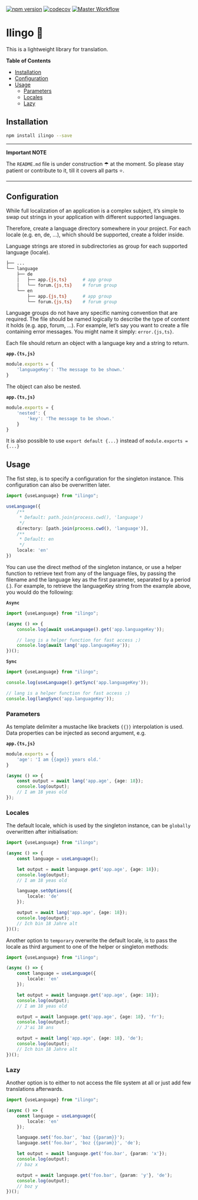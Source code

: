 [![npm version](https://badge.fury.io/js/ilingo.svg)](https://badge.fury.io/js/ilingo)
[![codecov](https://codecov.io/gh/tada5hi/ilingo/branch/master/graph/badge.svg?token=4KNSG8L13V)](https://codecov.io/gh/tada5hi/ilingo)
[![Master Workflow](https://github.com/tada5hi/ilingo/actions/workflows/main.yml/badge.svg)](https://github.com/tada5hi/ilingo)

# Ilingo 💬
This is a lightweight library for translation.

**Table of Contents**

- [Installation](#installation)
- [Configuration](#configuration)
- [Usage](#usage)
  - [Parameters](#parameters)
  - [Locales](#locales)
  - [Lazy](#lazy)
## Installation

```bash
npm install ilingo --save
```

---
**Important NOTE**

The `README.md` file is under construction ☂ at the moment.
So please stay patient or contribute to it, till it covers all parts ⭐.

---

## Configuration

While full localization of an application is a complex subject,
it’s simple to swap out strings in your application with different supported languages.

Therefore, create a language directory somewhere in your project.
For each locale (e.g. en, de, ...), which should be supported, create a folder inside.

Language strings are stored in subdirectories as group for each supported language (locale).

```bash
├── ...
└── language
    ├── de
    │   ├── app.{js,ts}      # app group
    │   └── forum.{js,ts}    # forum group
    └── en
        ├── app.{js,ts}      # app group
        └── forum.{js,ts}    # forum group
```

Language groups do not have any specific naming convention that are required.
The file should be named logically to describe the type of content it holds (e.g. app, forum, ...).
For example, let’s say you want to create a file containing error messages.
You might name it simply: `error.{js,ts}`.

Each file should return an object with a language key and a string to return.

**`app.{ts,js}`**
```typescript
module.exports = {
    'languageKey': 'The message to be shown.'
}
```

The object can also be nested.

**`app.{ts,js}`**
```typescript
module.exports = {
    'nested': {
        'key': 'The message to be shown.'
    }
}
```
It is also possible to use `export default {...}` instead of `module.exports = {...}`

## Usage

The fist step, is to specify a configuration for the singleton instance.
This configuration can also be overwritten later.

```typescript
import {useLanguage} from "ilingo";

useLanguage({
    /**
     * Default: path.join(process.cwd(), 'language')
     */
    directory: [path.join(process.cwd(), 'language')],
    /**
     * Default: en
     */
    locale: 'en'
})
```

You can use the direct method of the singleton instance, or use a helper function
to retrieve text from any of the language files,
by passing the filename and the language key as the first parameter, separated by a period (.).
For example, to retrieve the languageKey string from the example above, you would do the following:

**`Async`**

```typescript
import {useLanguage} from "ilingo";

(async () => {
    console.log(await useLanguage().get('app.languageKey'));

    // lang is a helper function for fast access ;)
    console.log(await lang('app.languageKey'));
})();
```

**`Sync`**

```typescript
import {useLanguage} from "ilingo";

console.log(useLanguage().getSync('app.languageKey'));

// lang is a helper function for fast access ;)
console.log(langSync('app.languageKey'));
```

### Parameters
As template delimiter a mustache like brackets `{{}}` interpolation is used.
Data properties can be injected as second argument, e.g.

**`app.{ts,js}`**
```typescript
module.exports = {
    'age': 'I am {{age}} years old.'
}
```

```typescript
(async () => {
    const output = await lang('app.age', {age: 18});
    console.log(output);
    // I am 18 yeas old
});
```

### Locales

The default locale, which is used by the singleton instance, can be `globally` overwritten after initialisation:

```typescript
import {useLanguage} from "ilingo";

(async () => {
    const language = useLanguage();

    let output = await language.get('app.age', {age: 18});
    console.log(output);
    // I am 18 yeas old

    language.setOptions({
        locale: 'de'
    });

    output = await lang('app.age', {age: 18});
    console.log(output);
    // Ich bin 18 Jahre alt
})();
```

Another option to `temporary` overwrite the default locale, is to pass the locale as third argument
to one of the helper or singleton methods:

```typescript
import {useLanguage} from "ilingo";

(async () => {
    const language = useLanguage({
        locale: 'en'
    });

    let output = await language.get('app.age', {age: 18});
    console.log(output);
    // I am 18 yeas old

    output = await language.get('app.age', {age: 18}, 'fr');
    console.log(output);
    // J'ai 18 ans

    output = await lang('app.age', {age: 18}, 'de');
    console.log(output);
    // Ich bin 18 Jahre alt
})();
```

### Lazy

Another option is to either to not access the file system at all or just
add few translations afterwards.

```typescript
import {useLanguage} from "ilingo";

(async () => {
    const language = useLanguage({
        locale: 'en'
    });

    language.set('foo.bar', 'baz {{param}}');
    language.set('foo.bar', 'boz {{param}}', 'de');

    let output = await language.get('foo.bar', {param: 'x'});
    console.log(output);
    // baz x

    output = await language.get('foo.bar', {param: 'y'}, 'de');
    console.log(output);
    // boz y
})();
```
